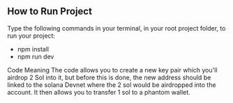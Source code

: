 ## How to Run Project

Type the following commands in your terminal, in your root project folder, to run your project:
- npm install
- npm run dev

Code Meaning
The code allows you to create a new key pair which you'll airdrop 2 Sol into it, but before this is done, the new address should be linked to the solana Devnet where the 2 sol would be airdropped into the account. It then allows you to transfer 1 sol to a phantom wallet.
